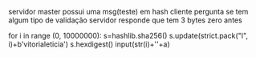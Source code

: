 servidor master possui uma msg(teste) em hash
cliente pergunta se tem algum tipo de validação
servidor responde que tem 3 bytes zero antes

for i in range (0, 10000000):
  s=hashlib.sha256()
  s.update(strict.pack("I", i)+b'vitorialeticia')
  s.hexdigest()
  input(str(i)+''+a)
